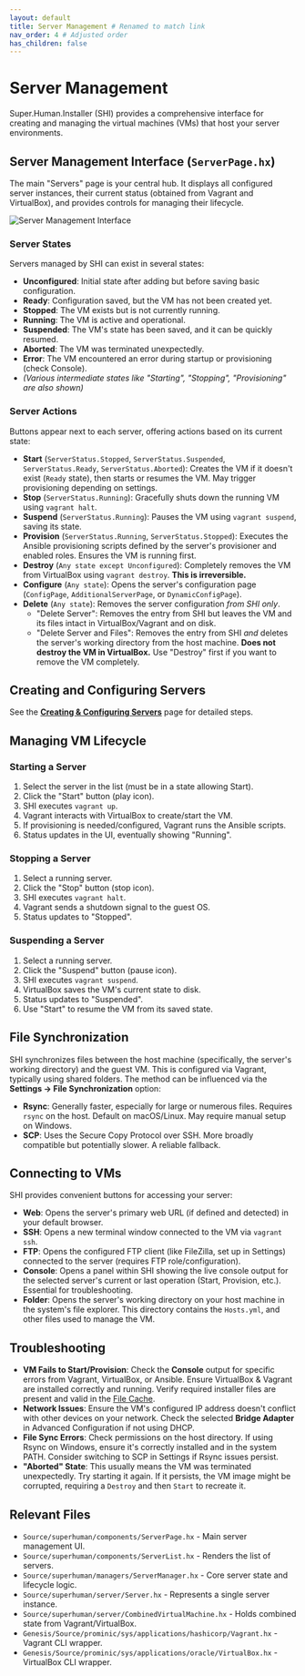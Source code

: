 ```yaml
---
layout: default
title: Server Management # Renamed to match link
nav_order: 4 # Adjusted order
has_children: false
---
```


# Server Management

Super.Human.Installer (SHI) provides a comprehensive interface for creating and managing the virtual machines (VMs) that host your server environments.

## Server Management Interface (`ServerPage.hx`)

The main "Servers" page is your central hub. It displays all configured server instances, their current status (obtained from Vagrant and VirtualBox), and provides controls for managing their lifecycle.

![Server Management Interface](../assets/start-screen.png)

### Server States

Servers managed by SHI can exist in several states:

*   **Unconfigured**: Initial state after adding but before saving basic configuration.
*   **Ready**: Configuration saved, but the VM has not been created yet.
*   **Stopped**: The VM exists but is not currently running.
*   **Running**: The VM is active and operational.
*   **Suspended**: The VM's state has been saved, and it can be quickly resumed.
*   **Aborted**: The VM was terminated unexpectedly.
*   **Error**: The VM encountered an error during startup or provisioning (check Console).
*   *(Various intermediate states like "Starting", "Stopping", "Provisioning" are also shown)*

### Server Actions

Buttons appear next to each server, offering actions based on its current state:

*   **Start** (`ServerStatus.Stopped`, `ServerStatus.Suspended`, `ServerStatus.Ready`, `ServerStatus.Aborted`): Creates the VM if it doesn't exist (`Ready` state), then starts or resumes the VM. May trigger provisioning depending on settings.
*   **Stop** (`ServerStatus.Running`): Gracefully shuts down the running VM using `vagrant halt`.
*   **Suspend** (`ServerStatus.Running`): Pauses the VM using `vagrant suspend`, saving its state.
*   **Provision** (`ServerStatus.Running`, `ServerStatus.Stopped`): Executes the Ansible provisioning scripts defined by the server's provisioner and enabled roles. Ensures the VM is running first.
*   **Destroy** (`Any state except Unconfigured`): Completely removes the VM from VirtualBox using `vagrant destroy`. **This is irreversible.**
*   **Configure** (`Any state`): Opens the server's configuration page (`ConfigPage`, `AdditionalServerPage`, or `DynamicConfigPage`).
*   **Delete** (`Any state`): Removes the server configuration *from SHI only*.
    *   "Delete Server": Removes the entry from SHI but leaves the VM and its files intact in VirtualBox/Vagrant and on disk.
    *   "Delete Server and Files": Removes the entry from SHI *and* deletes the server's working directory from the host machine. **Does not destroy the VM in VirtualBox.** Use "Destroy" first if you want to remove the VM completely.

## Creating and Configuring Servers

See the **[Creating & Configuring Servers](creating-and-configuring-servers)** page for detailed steps.

## Managing VM Lifecycle

### Starting a Server

1.  Select the server in the list (must be in a state allowing Start).
2.  Click the "Start" button (play icon).
3.  SHI executes `vagrant up`.
4.  Vagrant interacts with VirtualBox to create/start the VM.
5.  If provisioning is needed/configured, Vagrant runs the Ansible scripts.
6.  Status updates in the UI, eventually showing "Running".

### Stopping a Server

1.  Select a running server.
2.  Click the "Stop" button (stop icon).
3.  SHI executes `vagrant halt`.
4.  Vagrant sends a shutdown signal to the guest OS.
5.  Status updates to "Stopped".

### Suspending a Server

1.  Select a running server.
2.  Click the "Suspend" button (pause icon).
3.  SHI executes `vagrant suspend`.
4.  VirtualBox saves the VM's current state to disk.
5.  Status updates to "Suspended".
6.  Use "Start" to resume the VM from its saved state.

## File Synchronization

SHI synchronizes files between the host machine (specifically, the server's working directory) and the guest VM. This is configured via Vagrant, typically using shared folders. The method can be influenced via the **Settings -> File Synchronization** option:

*   **Rsync**: Generally faster, especially for large or numerous files. Requires `rsync` on the host. Default on macOS/Linux. May require manual setup on Windows.
*   **SCP**: Uses the Secure Copy Protocol over SSH. More broadly compatible but potentially slower. A reliable fallback.

## Connecting to VMs

SHI provides convenient buttons for accessing your server:

*   **Web**: Opens the server's primary web URL (if defined and detected) in your default browser.
*   **SSH**: Opens a new terminal window connected to the VM via `vagrant ssh`.
*   **FTP**: Opens the configured FTP client (like FileZilla, set up in Settings) connected to the server (requires FTP role/configuration).
*   **Console**: Opens a panel within SHI showing the live console output for the selected server's current or last operation (Start, Provision, etc.). Essential for troubleshooting.
*   **Folder**: Opens the server's working directory on your host machine in the system's file explorer. This directory contains the `Hosts.yml`, and other files used to manage the VM.

## Troubleshooting

*   **VM Fails to Start/Provision**: Check the **Console** output for specific errors from Vagrant, VirtualBox, or Ansible. Ensure VirtualBox & Vagrant are installed correctly and running. Verify required installer files are present and valid in the [File Cache](file-cache).
*   **Network Issues**: Ensure the VM's configured IP address doesn't conflict with other devices on your network. Check the selected **Bridge Adapter** in Advanced Configuration if not using DHCP.
*   **File Sync Errors**: Check permissions on the host directory. If using Rsync on Windows, ensure it's correctly installed and in the system PATH. Consider switching to SCP in Settings if Rsync issues persist.
*   **"Aborted" State**: This usually means the VM was terminated unexpectedly. Try starting it again. If it persists, the VM image might be corrupted, requiring a `Destroy` and then `Start` to recreate it.

## Relevant Files

*   `Source/superhuman/components/ServerPage.hx` - Main server management UI.
*   `Source/superhuman/components/ServerList.hx` - Renders the list of servers.
*   `Source/superhuman/managers/ServerManager.hx` - Core server state and lifecycle logic.
*   `Source/superhuman/server/Server.hx` - Represents a single server instance.
*   `Source/superhuman/server/CombinedVirtualMachine.hx` - Holds combined state from Vagrant/VirtualBox.
*   `Genesis/Source/prominic/sys/applications/hashicorp/Vagrant.hx` - Vagrant CLI wrapper.
*   `Genesis/Source/prominic/sys/applications/oracle/VirtualBox.hx` - VirtualBox CLI wrapper.
